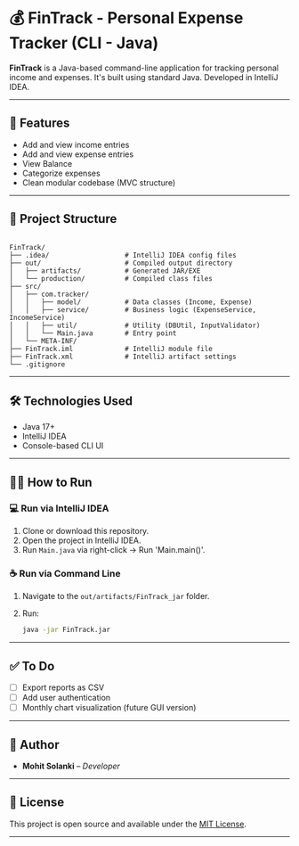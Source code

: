 # 💰 FinTrack - Personal Expense Tracker (CLI - Java)

**FinTrack** is a Java-based command-line application for tracking personal income and expenses. It's built using standard Java. Developed in IntelliJ IDEA.

---

## 🚀 Features

- Add and view income entries
- Add and view expense entries
- View Balance
- Categorize expenses
- Clean modular codebase (MVC structure)

---

## 📂 Project Structure

```

FinTrack/
├── .idea/                   # IntelliJ IDEA config files
├── out/                     # Compiled output directory
│   ├── artifacts/           # Generated JAR/EXE
│   └── production/          # Compiled class files
├── src/
│   ├── com.tracker/
│   │   ├── model/           # Data classes (Income, Expense)
│   │   ├── service/         # Business logic (ExpenseService, IncomeService)
│   │   ├── util/            # Utility (DBUtil, InputValidator)
│   │   └── Main.java        # Entry point
│   └── META-INF/
├── FinTrack.iml             # IntelliJ module file
├── FinTrack.xml             # IntelliJ artifact settings
└── .gitignore

````

---

## 🛠️ Technologies Used

- Java 17+
- IntelliJ IDEA
- Console-based CLI UI

---

## 🧑‍💻 How to Run

### 💻 Run via IntelliJ IDEA

1. Clone or download this repository.
2. Open the project in IntelliJ IDEA.
3. Run `Main.java` via right-click → Run 'Main.main()'.

### ☕ Run via Command Line

1. Navigate to the `out/artifacts/FinTrack_jar` folder.
2. Run:

   ```bash
   java -jar FinTrack.jar
   ```

---

## ✅ To Do

* [ ] Export reports as CSV
* [ ] Add user authentication
* [ ] Monthly chart visualization (future GUI version)

---

## 📌 Author

* **Mohit Solanki** – *Developer*

---

## 📃 License

This project is open source and available under the [MIT License](LICENSE).


---
